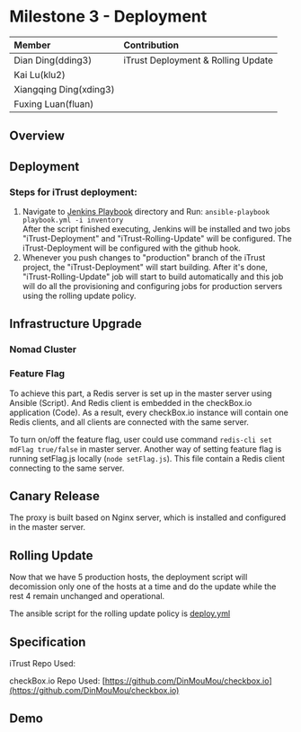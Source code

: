 # Milestone 3 - Deployment #

| Member                 | Contribution |
| :---                   | :---         |
| Dian Ding(dding3)      | iTrust Deployment & Rolling Update |
| Kai Lu(klu2)           |  |
| Xiangqing Ding(xding3) |  |
| Fuxing Luan(fluan)     |  |

## Overview ##

## Deployment ##

### Steps for iTrust deployment: 
1. Navigate to [Jenkins Playbook](Deployment/Jenkins) directory and Run: ```ansible-playbook playbook.yml -i inventory```  
After the script finished executing, Jenkins will be installed and two jobs "iTrust-Deployment" and "iTrust-Rolling-Update" will be configured. The iTrust-Deployment will be configured with the github hook.
2. Whenever you push changes to "production" branch of the iTrust project, the "iTrust-Deployment" will start building. After it's done, "iTrust-Rolling-Update" job will start to build automatically and this job will do all the provisioning and configuring jobs for production servers using the rolling update policy.

## Infrastructure Upgrade ##

### Nomad Cluster ###

### Feature Flag ###
To achieve this part, a Redis server is set up in the master server using Ansible (Script). And Redis client is embedded in the checkBox.io application (Code). As a result, every checkBox.io instance will contain one Redis clients, and all clients are connected with the same server. 

To turn on/off the feature flag, user could use command `redis-cli set mdFlag true/false` in master server. Another way of setting feature flag is running setFlag.js locally (`node setFlag.js`). This file contain a Redis client connecting to the same server.


## Canary Release ##
The proxy is built based on Nginx server, which is installed and configured in the master server.

## Rolling Update ##
Now that we have 5 production hosts, the deployment script will decomission only one of the hosts at a time and do the update while the rest 4 remain unchanged and  operational.

The ansible script for the rolling update policy is [deploy.yml](Deployment/iTrustPostBuild/deploy.yml)

## Specification ##

iTrust Repo Used: 

checkBox.io Repo Used: [https://github.com/DinMouMou/checkbox.io](https://github.com/DinMouMou/checkbox.io)

## Demo ##


